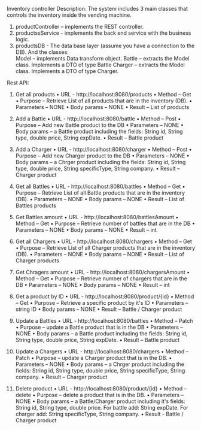 Inventory controller
Description: The system includes 3 main classes that controls the inventory inside the vending machine.
1.	productController – implements the REST controller.
2.	productssService - implements the back end service with the business logic.
3.	productsDB - The data base layer (assume you have a connection to the DB).
And the classes:	
Model – implements Data transform object.
Battle – extracts the Model class. Implements a DTO  of type Battle
Charger – extracts the Model class. Implements a DTO  of type Charger.

Rest API:
1.	Get all products
•	URL - http://localhost:8080/products
•	Method – Get
•	Purpose – Retrieve List of all products that are in the inventory (DB).
•	Parameters – NONE
•	Body params – NONE
•	Result – List of products
2.	Add a Battle 
•	URL - http://localhost:8080/battle
•	Method – Post
•	Purpose –  Add new Battle  product to the DB
•	Parameters – NONE
•	Body params – a Battle product including the fields: String id, String type, double price, String expDate.
•	Result – Battle product
3.	Add a Charger 
•	URL - http://localhost:8080/charger
•	Method – Post
•	Purpose – Add new Charger product to the DB
•	Parameters – NONE
•	Body params – a Chrger product including the fields: String id, String type, double price, String specificType, String company.
•	Result – Charger product
4.	Get all Battles
•	URL - http://localhost:8080/battles
•	Method – Get
•	Purpose – Retrieve List of all Battle products that are in the inventory (DB).
•	Parameters – NONE
•	Body params – NONE
•	Result – List of Battles products
5.	Get Battles amount
•	URL - http://localhost:8080/battlesAmount
•	Method – Get
•	Purpose – Retrieve  number of battles that are in the DB
•	Parameters – NONE
•	Body params – NONE
•	Result – int
6.	Get all Chargers
•	URL - http://localhost:8080/chargers
•	Method – Get
•	Purpose – Retrieve List of all Charger products that are in the inventory (DB).
•	Parameters – NONE
•	Body params – NONE
•	Result – List of Charger products
7.	Get Chragers amount
•	URL - http://localhost:8080/chargersAmount
•	Method – Get
•	Purpose – Retrieve  number of chargers that are in the DB
•	Parameters – NONE
•	Body params – NONE
•	Result – int

8.	Get a product by ID
•	URL - http://localhost:8080/product/{id}
•	Method – Get
•	Purpose – Retrieve a specific product by it's ID
•	Parameters –string ID 
•	Body params – NONE
•	Result – Battle / Charger product
9.	Update a Battles
•	URL - http://localhost:8080/battles
•	Method – Patch
•	Purpose – update a Battle product that is in the DB
•	Parameters – NONE
•	Body params – a Battle product including the fields: String id, String type, double price, String expDate.
•	Result – Battle product 
10.	Update a Chargers
•	URL - http://localhost:8080/chargers
•	Method – Patch
•	Purpose – update a Charger product that is in the DB.
•	Parameters – NONE
•	Body params – a Chrger product including the fields: String id, String type, double price, String specificType, String company.
•	Result – Charger product
11.	Delete product
•	URL - http://localhost:8080/product/{id}
•	Method – delete
•	Purpose – delete a product that is in the DB.
•	Parameters – NONE
•	Body params – a Battle/Charger product including it's fields: String id, String type, double price. For battle add: String expDate. For charger add: String specificType, String company.
•	Result -  Battle / Charger product

